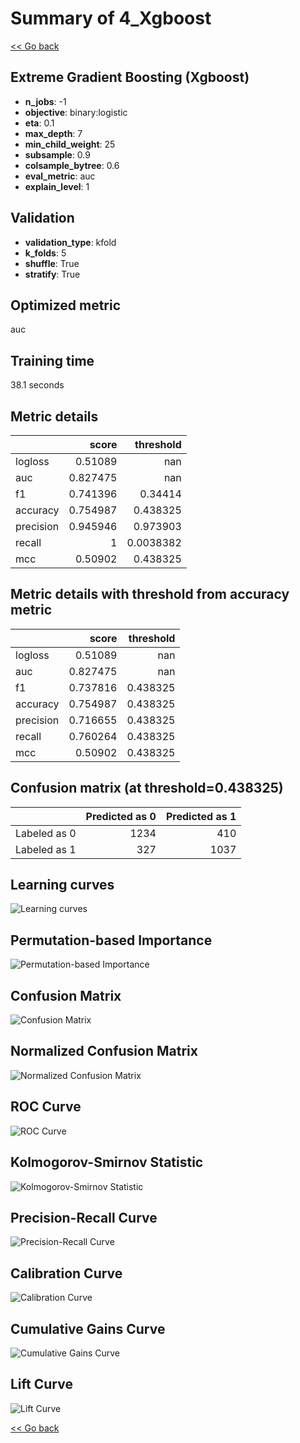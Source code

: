 # Summary of 4_Xgboost

[<< Go back](../README.md)


## Extreme Gradient Boosting (Xgboost)
- **n_jobs**: -1
- **objective**: binary:logistic
- **eta**: 0.1
- **max_depth**: 7
- **min_child_weight**: 25
- **subsample**: 0.9
- **colsample_bytree**: 0.6
- **eval_metric**: auc
- **explain_level**: 1

## Validation
 - **validation_type**: kfold
 - **k_folds**: 5
 - **shuffle**: True
 - **stratify**: True

## Optimized metric
auc

## Training time

38.1 seconds

## Metric details
|           |    score |   threshold |
|:----------|---------:|------------:|
| logloss   | 0.51089  | nan         |
| auc       | 0.827475 | nan         |
| f1        | 0.741396 |   0.34414   |
| accuracy  | 0.754987 |   0.438325  |
| precision | 0.945946 |   0.973903  |
| recall    | 1        |   0.0038382 |
| mcc       | 0.50902  |   0.438325  |


## Metric details with threshold from accuracy metric
|           |    score |   threshold |
|:----------|---------:|------------:|
| logloss   | 0.51089  |  nan        |
| auc       | 0.827475 |  nan        |
| f1        | 0.737816 |    0.438325 |
| accuracy  | 0.754987 |    0.438325 |
| precision | 0.716655 |    0.438325 |
| recall    | 0.760264 |    0.438325 |
| mcc       | 0.50902  |    0.438325 |


## Confusion matrix (at threshold=0.438325)
|              |   Predicted as 0 |   Predicted as 1 |
|:-------------|-----------------:|-----------------:|
| Labeled as 0 |             1234 |              410 |
| Labeled as 1 |              327 |             1037 |

## Learning curves
![Learning curves](learning_curves.png)

## Permutation-based Importance
![Permutation-based Importance](permutation_importance.png)
## Confusion Matrix

![Confusion Matrix](confusion_matrix.png)


## Normalized Confusion Matrix

![Normalized Confusion Matrix](confusion_matrix_normalized.png)


## ROC Curve

![ROC Curve](roc_curve.png)


## Kolmogorov-Smirnov Statistic

![Kolmogorov-Smirnov Statistic](ks_statistic.png)


## Precision-Recall Curve

![Precision-Recall Curve](precision_recall_curve.png)


## Calibration Curve

![Calibration Curve](calibration_curve_curve.png)


## Cumulative Gains Curve

![Cumulative Gains Curve](cumulative_gains_curve.png)


## Lift Curve

![Lift Curve](lift_curve.png)



[<< Go back](../README.md)
